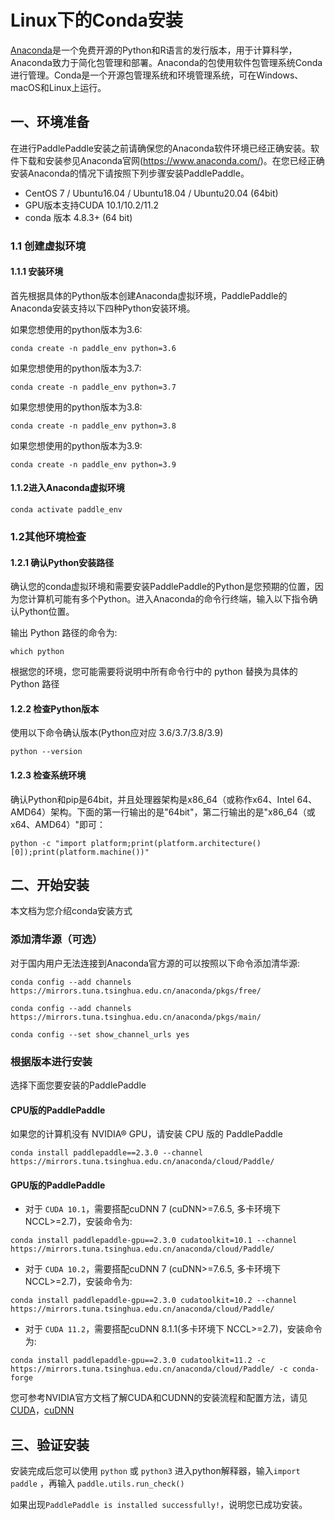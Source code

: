 # Linux下的Conda安装

[Anaconda](https://www.anaconda.com/)是一个免费开源的Python和R语言的发行版本，用于计算科学，Anaconda致力于简化包管理和部署。Anaconda的包使用软件包管理系统Conda进行管理。Conda是一个开源包管理系统和环境管理系统，可在Windows、macOS和Linux上运行。


## 一、环境准备

在进行PaddlePaddle安装之前请确保您的Anaconda软件环境已经正确安装。软件下载和安装参见Anaconda官网(https://www.anaconda.com/)。在您已经正确安装Anaconda的情况下请按照下列步骤安装PaddlePaddle。

* CentOS 7 / Ubuntu16.04 / Ubuntu18.04 / Ubuntu20.04 (64bit)
* GPU版本支持CUDA 10.1/10.2/11.2
* conda 版本 4.8.3+ (64 bit)

### 1.1 创建虚拟环境

#### 1.1.1 安装环境

首先根据具体的Python版本创建Anaconda虚拟环境，PaddlePaddle的Anaconda安装支持以下四种Python安装环境。


如果您想使用的python版本为3.6:

```
conda create -n paddle_env python=3.6
```

如果您想使用的python版本为3.7:

```
conda create -n paddle_env python=3.7
```

如果您想使用的python版本为3.8:

```
conda create -n paddle_env python=3.8
```

如果您想使用的python版本为3.9:

```
conda create -n paddle_env python=3.9
```


#### 1.1.2进入Anaconda虚拟环境

```
conda activate paddle_env
```



### 1.2其他环境检查

#### 1.2.1 确认Python安装路径

确认您的conda虚拟环境和需要安装PaddlePaddle的Python是您预期的位置，因为您计算机可能有多个Python。进入Anaconda的命令行终端，输入以下指令确认Python位置。


输出 Python 路径的命令为:


```
which python
```

根据您的环境，您可能需要将说明中所有命令行中的 python 替换为具体的 Python 路径



#### 1.2.2 检查Python版本

使用以下命令确认版本(Python应对应 3.6/3.7/3.8/3.9)

```
python --version
```


#### 1.2.3 检查系统环境

确认Python和pip是64bit，并且处理器架构是x86_64（或称作x64、Intel 64、AMD64）架构。下面的第一行输出的是"64bit"，第二行输出的是"x86_64（或x64、AMD64）"即可：

```
python -c "import platform;print(platform.architecture()[0]);print(platform.machine())"
```



## 二、开始安装

本文档为您介绍conda安装方式

### 添加清华源（可选）

对于国内用户无法连接到Anaconda官方源的可以按照以下命令添加清华源:

  ```
  conda config --add channels https://mirrors.tuna.tsinghua.edu.cn/anaconda/pkgs/free/
  ```
  ```
  conda config --add channels https://mirrors.tuna.tsinghua.edu.cn/anaconda/pkgs/main/
  ```
  ```
  conda config --set show_channel_urls yes
  ```

### 根据版本进行安装

选择下面您要安装的PaddlePaddle


#### CPU版的PaddlePaddle

如果您的计算机没有 NVIDIA® GPU，请安装 CPU 版的 PaddlePaddle

```
conda install paddlepaddle==2.3.0 --channel https://mirrors.tuna.tsinghua.edu.cn/anaconda/cloud/Paddle/
```



#### GPU版的PaddlePaddle


*  对于 `CUDA 10.1`，需要搭配cuDNN 7 (cuDNN>=7.6.5, 多卡环境下 NCCL>=2.7)，安装命令为:

  ```
  conda install paddlepaddle-gpu==2.3.0 cudatoolkit=10.1 --channel https://mirrors.tuna.tsinghua.edu.cn/anaconda/cloud/Paddle/
  ```

*  对于 `CUDA 10.2`，需要搭配cuDNN 7 (cuDNN>=7.6.5, 多卡环境下 NCCL>=2.7)，安装命令为:

  ```
  conda install paddlepaddle-gpu==2.3.0 cudatoolkit=10.2 --channel https://mirrors.tuna.tsinghua.edu.cn/anaconda/cloud/Paddle/
  ```


*  对于 `CUDA 11.2`，需要搭配cuDNN 8.1.1(多卡环境下 NCCL>=2.7)，安装命令为:

  ```
  conda install paddlepaddle-gpu==2.3.0 cudatoolkit=11.2 -c https://mirrors.tuna.tsinghua.edu.cn/anaconda/cloud/Paddle/ -c conda-forge
  ```

您可参考NVIDIA官方文档了解CUDA和CUDNN的安装流程和配置方法，请见[CUDA](https://docs.nvidia.com/cuda/cuda-installation-guide-linux/)，[cuDNN](https://docs.nvidia.com/deeplearning/sdk/cudnn-install/)



## **三、验证安装**

安装完成后您可以使用 `python` 或 `python3` 进入python解释器，输入`import paddle` ，再输入
 `paddle.utils.run_check()`

如果出现`PaddlePaddle is installed successfully!`，说明您已成功安装。
